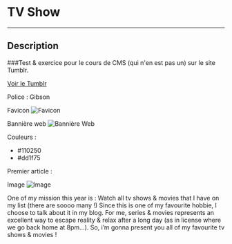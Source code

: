 # TV Show


------------------------------


## Description

###Test & exercice pour le cours de CMS (qui n'en est pas un) sur le site Tumblr. 

[Voir le Tumblr](http://cms-dodb.tumblr.com)


Police : Gibson


Favicon
![Favicon](https://d30y9cdsu7xlg0.cloudfront.net/noun-svg/101195.svg?Expires=1475012652&Signature=C07RJLz0j52y5jl-iJaianySZ~45cLTOrMzd6omvn9m4Y-L~25N~IPwB8Yc7K0QMw44LkXGkyRg8v~jaVBWXjqeF9aHwi1SK-2g4YII0CDORDK8yKLJp7gkC8H3rgfeugup4YVkF~QlEcmXyEFZVd-gnzYW-hCS37rXV015OA7o_&Key-Pair-Id=APKAI5ZVHAXN65CHVU2Q)

Bannière web
![Bannière Web](https://s-media-cache-ak0.pinimg.com/564x/28/1b/30/281b308e1933f314b6b693a4d48ae8be.jpg)

Couleurs :
 
- #110250
- #dd1f75

Premier article :

Image
![Image](https://s-media-cache-ak0.pinimg.com/originals/b6/84/5e/b6845e17ed65d10b5be6049b8c3012d0.png)



One of my mission this year is : Watch all tv shows & movies 
that I have on my list (there are soooo many !)
Since this is one of my favourite hobbie, I choose to talk about 
it in my blog. For me, series & movies represents an excellent way to escape reality & relax 
after a long day (as in license where we go back home at 8pm…).
So, i’m gonna present you all of my favourite tv shows & movies !
